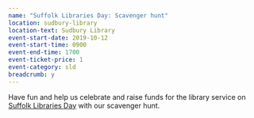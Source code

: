 ```yaml
---
name: "Suffolk Libraries Day: Scavenger hunt"
location: sudbury-library
location-text: Sudbury Library
event-start-date: 2019-10-12
event-start-time: 0900
event-end-time: 1700
event-ticket-price: 1
event-category: sld
breadcrumb: y
---
```


Have fun and help us celebrate and raise funds for the library service on [Suffolk Libraries Day](/suffolk-libraries-day/) with our scavenger hunt.
